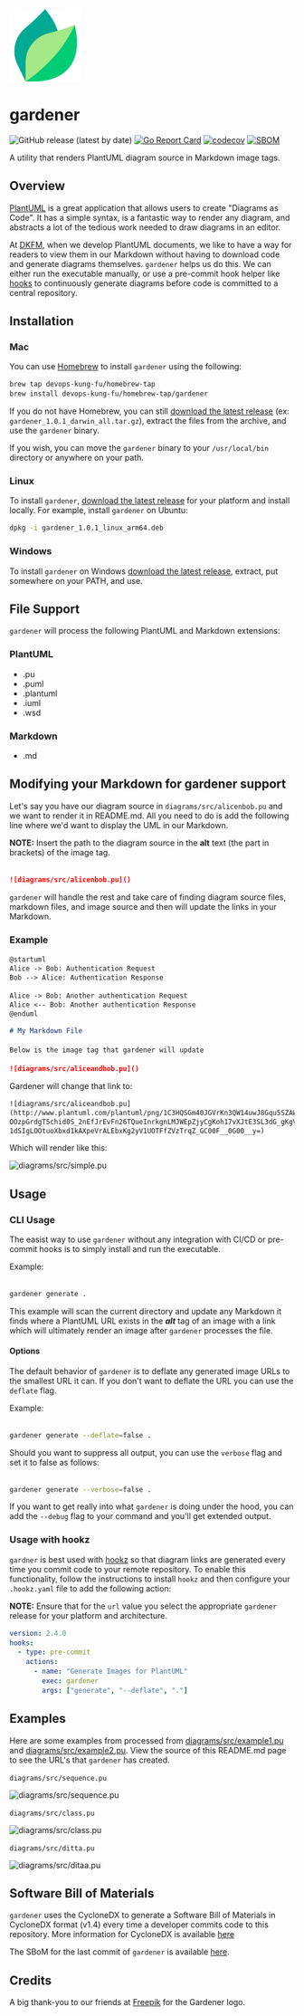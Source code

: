 ![gardener](img/gardener128x128.png)

# gardener

![GitHub release (latest by date)](https://img.shields.io/github/v/release/devops-kung-fu/gardener) [![Go Report Card](https://goreportcard.com/badge/github.com/devops-kung-fu/hookz)](https://goreportcard.com/report/github.com/devops-kung-fu/gardener) [![codecov](https://codecov.io/gh/devops-kung-fu/gardener/branch/main/graph/badge.svg?token=P9WBOBQTOB)](https://codecov.io/gh/devops-kung-fu/gardener) [![SBOM](https://img.shields.io/badge/CyloneDX-SBoM-informational)](gardener-sbom.json)

A utility that renders PlantUML diagram source in Markdown image tags. 

## Overview

[PlantUML](https://plantuml.com/) is a great application that allows users to create "Diagrams as Code". It has a simple syntax, is a fantastic way to render any diagram, and abstracts a lot of the tedious work needed to draw diagrams in an editor. 

At [DKFM](https://github.com/devops-kung-fu), when we develop PlantUML documents, we like to have a way for readers to view them in our Markdown without having to download code and generate diagrams themselves. ```gardener``` helps us do this. We can either run the executable manually, or use a pre-commit hook helper like [hooks](https://github.com/devops-kung-fu/hookz) to continuously generate diagrams before code is committed to a central repository.

## Installation

### Mac

You can use [Homebrew](https://brew.sh) to install ```gardener``` using the following:

``` bash
brew tap devops-kung-fu/homebrew-tap
brew install devops-kung-fu/homebrew-tap/gardener
```

If you do not have Homebrew, you can still [download the latest release](https://github.com/devops-kung-fu/hookz/releases) (ex: ```gardener_1.0.1_darwin_all.tar.gz```), extract the files from the archive, and use the ```gardener``` binary.  

If you wish, you can move the ```gardener``` binary to your ```/usr/local/bin``` directory or anywhere on your path.

### Linux

To install ```gardener```,  [download the latest release](https://github.com/devops-kung-fu/hookz/releases) for your platform and install locally. For example, install ```gardener``` on Ubuntu:

```bash
dpkg -i gardener_1.0.1_linux_arm64.deb
```

### Windows

To install ```gardener``` on Windows [download the latest release](https://github.com/devops-kung-fu/hookz/releases), extract, put somewhere on your PATH, and use.

## File Support

```gardener``` will process the following PlantUML and Markdown extensions:

### PlantUML

- .pu
- .puml
- .plantuml
- .iuml
- .wsd

### Markdown

- .md

## Modifying your Markdown for gardener support

Let's say you have our diagram source in `diagrams/src/alicenbob.pu` and we want to render it in README.md. All you need to do is add the following line where we'd want to display the UML in our Markdown. 

**NOTE:** Insert the path to the diagram source in the **alt** text (the part in brackets) of the image tag.

``` markdown

![diagrams/src/alicenbob.pu]()

```
```gardener``` will handle the rest and take care of finding diagram source files, markdown files, and image source and then will update the links in your Markdown.


### Example

``` plantuml
@startuml
Alice -> Bob: Authentication Request
Bob --> Alice: Authentication Response

Alice -> Bob: Another authentication Request
Alice <-- Bob: Another authentication Response
@enduml
```

``` markdown
# My Markdown File

Below is the image tag that gardener will update

![diagrams/src/aliceandbob.pu]()

```

Gardener will change that link to:

```
![diagrams/src/aliceandbob.pu](http://www.plantuml.com/plantuml/png/1C3HQSGm40JGVrKn3QW14uwJ8Gqu5SZAW1RaNPyrWfIVzvwgZzOry6FNFOZllthTWwaCQqH-OOzpGrdgT5chid0S_2nEfJrEvFn26TQueInrkgnLMJWEpZjyCgKoh17vXJtE3SL3dG_gKgVBMfM5u-1dSIgLOOtuoXbxd1kAXpeVrALEbxKg2yV1UOTFfZVzTrqZ_GC00F__0G00__y=)
```
Which will render like this:

![diagrams/src/simple.pu](http://www.plantuml.com/plantuml/png/1C3HQSGm40JGVrKn3QW14uwJ8Gqu5SZAW1RaNPyrWfIVzvwgZzOry6FNFOZllthTWwaCQqH-OOzpGrdgT5chid0S_2nEfJrEvFn26TQueInrkgnLMJWEpZjyCgKoh17vXJtE3SL3dG_gKgVBMfM5u-1dSIgLOOtuoXbxd1kAXpeVrALEbxKg2yV1UOTFfZVzTrqZ_GC00F__0G00__y=)

## Usage

### CLI Usage

The easist way to use ```gardener``` without any integration with CI/CD or pre-commit hooks is to simply install and run the executable.

Example:

``` bash

gardener generate .

```

This example will scan the current directory and update any Markdown it finds where a PlantUML URL exists in the ***alt*** tag of an image with a link which will ultimately render an image after ```gardener``` processes the file.


#### Options

The default behavior of ```gardener``` is to deflate any generated image URLs to the smallest URL it can. If you don't want to deflate the URL you can use the ```deflate``` flag.

Example:

``` bash

gardener generate --deflate=false .

```

Should you want to suppress all output, you can use the ```verbose``` flag and set it to false as follows:

``` bash

gardener generate --verbose=false .

```

If you want to get really into what ```gardener``` is doing under the hood, you can add the ```--debug``` flag to your command and you'll get extended output.

### Usage with hookz

```gardner``` is best used with [hookz](https://github.com/devops-kung-fu/hookz) so that diagram links are generated every time you commit code to your remote repository. To enable this functionality, follow the instructions to install ```hookz``` and then configure your ```.hookz.yaml``` file to add the following action:

__NOTE:__ Ensure that for the ```url``` value you select the appropriate ```gardener``` release for your platform and architecture.

``` yaml
version: 2.4.0
hooks:
  - type: pre-commit
    actions:
      - name: "Generate Images for PlantUML"
        exec: gardener
        args: ["generate", "--deflate", "."]
```

## Examples

Here are some examples from processed from [diagrams/src/example1.pu](diagrams/src/example1.pu) and [diagrams/src/example2.pu](diagrams/src/example2.pu). View the source of this README.md page to see the URL's that ```gardener``` has created.

`diagrams/src/sequence.pu`

![diagrams/src/sequence.pu](http://www.plantuml.com/plantuml/png/1C3DRXJD3WRWVLs55TQpO8N8OaJ_PAGZHQZ526NzuZPphEvskLskGBZwx_dM4f7zsEakPnTZeLdn21pqyXU7xrBQfkO87FGBl3sYTbkdkjUWJoylB-CybRQfEG87_H-s_WdD5AECBgMqJSqHEAZ9sSLOXeZwPwfx3Pf5_BvzZ7kNqZOrH-2W9cSNOnauQumrLecfxZLe5l7xzZ7kNKhRr1o1WvgSNOpbLN_BgvgCDLQ9gUurwDVUfRHDpH4ugCdPnLXUzRUygia8tXvHkwrJtMlGf-7hFCstqZOrH-2W9cSNOraGgQmEox76AZ7LlGRD8dxVFiQzIscRcYDmK9EpYx4iY5HMX-K8tXvHkwrJtMlGNDU7nBXtAMrJSmGEQd9sCPO5aShgiBnLo-yuXFvtE3XBszGSWOEQd5sCPK6aiZeiRzNohl-4FdyfRLDp10vgSdOnbWMHokgml5NBgUurwDFmTPxcMscRcYDmK9EpYx4Cd3L6yFQ8scsTwbw3S7QKjgav0WSrERiOoy1PurOjfxhNe5d4xzl7k7SfRLDp10vgSdOnbe6pngrQtlMVqESlfMrgZi11JSuknZ9mrhXLo-yuX0Qu_2q5d3NePvCeZaXbTLZIqqsZ9KqxMdiYD5eGgQmEow4u8fNLOKbFT-5gAqqxMdiYD5eGgQmEox4u8fNLOKbFhsX9quxMdWYD5aGggyDoAkLdaw3BbHP4Agl3SdYckRxLs0euzHqfj21IMHsMGoaB8fNLOJdGvKeB8fNLOJa-qnI25FeXPvUM1PpwZXHQ4Aci3iknb0MHokgm7EbofGMHokgmd9vfhcyrjW9EVKSABOXKLeVbL1P4Agl3SgBBvKeB8fNLOJa-qrkDRQucPPMMKJzeGQIoEYodKXP4Agl3SgJBvKeB8fNLOJayqmyvkxIaAGGfQra5dFgE55eGgQmEox6K1P7Awh0Sw7AvqiycyKnpDIchW5FVaK8B8fNLOJcKRs9hF_R_0000__y1003__m==)

`diagrams/src/class.pu`

![diagrams/src/class.pu](http://www.plantuml.com/plantuml/png/1C3DQjj04C3n-pp5_sXZjD072AIqQM-vc1vo4eCqbGNx8NPcxPgGT-_lrKDxZ9BvaTMTdxjkNGjl_xGSsMJ9wiwlrhxnAG0VRR1ePRW9WDlTkcRoNiq582K1KEVP1W-j8G1QLxRUnY40Boy24BUzRawqpU9cFGd0F0l0HniiMhdftL2dQ7sozJOE5m1rdctmq1e2C4q2y5PNsb-MhExo9R9aTUUFM-TJ05BYkfSZ6xyjmZef2S25pU9TYvtE0d1Xi_Y-hjtSJsS1I8bhAuPRX7LI4e0BRl6knKvd0PXdZhxVDOnLGvbd0TXhe9i9m3HXTUdF8snbcWJW6dsl6uUwFrfVvKjUhQwZvFy0003__m400F__)

`diagrams/src/ditta.pu`

![diagrams/src/ditaa.pu](http://www.plantuml.com/plantuml/png/1C0nIbnR083X_gpYipxy6tZ5Gy4KWPJMWOipaI5U9-WT8kHax_dkFuxj_RZjhnw_FZqy-FAvxRzUp-DqERPjpAggYLbLJPXLrHmBO5RJwN9icrd_Mu0r5a_dpuE5MLLDMAVBzlA-xMkin-lpRJ-_7GlhRjzUBizt2nPWZGN-dFukBC221LXZLhDgObPL4sPLDGVy1m00uFk01VXsFJvSV_XzVVy9h06pggggggggEUxFRwVR_leF003__m400F__)

## Software Bill of Materials

```gardener``` uses the CycloneDX to generate a Software Bill of Materials in CycloneDX format (v1.4) every time a developer commits code to this repository. More information for CycloneDX is available [here](https://cyclonedx.org)

The SBoM for the last commit of ```gardener``` is available [here](sbom/gardener.cyclonedx.json).


## Credits

A big thank-you to our friends at [Freepik](https://www.freepik.com) for the Gardener logo.
